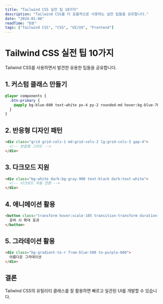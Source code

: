 ```yaml
---
title: "Tailwind CSS 실전 팁 10가지"
description: "Tailwind CSS를 더 효율적으로 사용하는 실전 팁들을 공유합니다."
date: "2024-01-08"
readTime: "6분"
tags: ["Tailwind CSS", "CSS", "UI/UX", "Frontend"]
---
```


# Tailwind CSS 실전 팁 10가지

Tailwind CSS를 사용하면서 발견한 유용한 팁들을 공유합니다.

## 1. 커스텀 클래스 만들기

```css
@layer components {
  .btn-primary {
    @apply bg-blue-600 text-white px-4 py-2 rounded-md hover:bg-blue-700 transition-colors;
  }
}
```

## 2. 반응형 디자인 패턴

```html
<div class="grid grid-cols-1 md:grid-cols-2 lg:grid-cols-3 gap-4">
  <!-- 반응형 그리드 -->
</div>
```

## 3. 다크모드 지원

```html
<div class="bg-white dark:bg-gray-900 text-black dark:text-white">
  <!-- 다크모드 자동 전환 -->
</div>
```

## 4. 애니메이션 활용

```html
<button class="transform hover:scale-105 transition-transform duration-200">
  호버 시 확대 효과
</button>
```

## 5. 그라데이션 활용

```html
<div class="bg-gradient-to-r from-blue-500 to-purple-600">
  아름다운 그라데이션
</div>
```

## 결론

Tailwind CSS의 유틸리티 클래스를 잘 활용하면 빠르고 일관된 UI를 개발할 수 있습니다.
